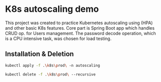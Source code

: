 # K8s autoscaling demo
This project was created to practice Kubernetes autoscaling using (HPA) and other basic K8s features.
Core part is Spring Boot app which handles CRUD op. for Users management. The password decode operation, which is a CPU intensive task, was chosen for load testing.

## Installation & Deletion
```bash
kubectl apply -f .\k8s\prod\ -n autoscaling
```
```bash
kubectl delete -f .\k8s\prod\ --recursive
```






